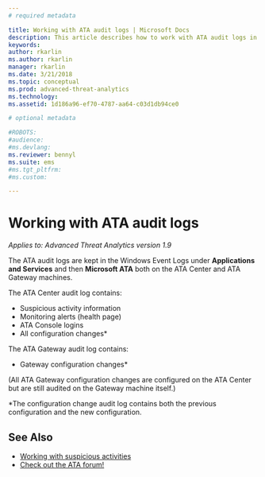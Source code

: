 ```yaml
---
# required metadata

title: Working with ATA audit logs | Microsoft Docs
description: This article describes how to work with ATA audit logs in the Windows Event Log.
keywords:
author: rkarlin
ms.author: rkarlin
manager: rkarlin
ms.date: 3/21/2018
ms.topic: conceptual
ms.prod: advanced-threat-analytics
ms.technology:
ms.assetid: 1d186a96-ef70-4787-aa64-c03d1db94ce0

# optional metadata

#ROBOTS:
#audience:
#ms.devlang:
ms.reviewer: bennyl
ms.suite: ems
#ms.tgt_pltfrm:
#ms.custom:

---
```


# Working with ATA audit logs


*Applies to: Advanced Threat Analytics version 1.9*

The ATA audit logs are kept in the Windows Event Logs under **Applications and Services** and then **Microsoft ATA** both on the ATA Center and ATA Gateway machines.

The ATA Center audit log contains:
-	Suspicious activity information
-	Monitoring alerts (health page)
-	ATA Console logins
-	All configuration changes*

The ATA Gateway audit log contains:
-	Gateway configuration changes* 

(All ATA Gateway configuration changes are configured on the ATA Center but are still audited on the Gateway machine itself.)

*The configuration change audit log contains both the previous configuration and the new configuration.


## See Also
- [Working with suspicious activities](working-with-suspicious-activities.md)
- [Check out the ATA forum!](https://social.technet.microsoft.com/Forums/security/home?forum=mata)
